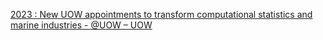 [2023 : New UOW appointments to transform computational statistics and marine industries - @UOW – UOW](https://qi.tc/qi/111498)